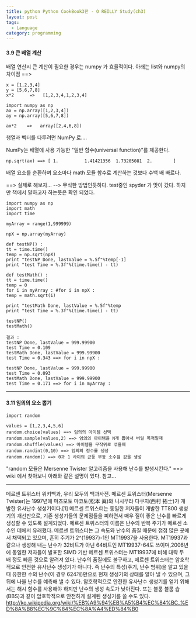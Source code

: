 ```yaml
---
title: python Python CookBook3판 - O REILLY Study(ch3)
layout: post
tags:
  - Language
category: programming
---
```

#### 3.9 큰 배열 계산

배열 연산시 큰 계산이 필요한 경우는 numpy 가 효율적이다.
아래는 list와 numpy의 차이점 ==>
```python?line_number=false
x = [1,2,3,4]
y = [5,6,7,8]
x*2      =>   [1,2,3,4,1,2,3,4]
```
```python?line_number=false
import numpy as np
ax = np.array([1,2,3,4])
ay = np.array([5,6,7,8])

ax*2    =>   array([2,4,6,8])
```
행열과 벡터를 다루려면 NumPy 로....


NumPy는 배열에 사용 가능한 "일반 함수(universal function)"를 제공한다. 
```python?line_number=false
np.sqrt(ax) ==> [ 1.          1.41421356  1.73205081  2.        ]
```
배열 요소를 순환하며 요소마다 math 모듈 함수로 계산하는 것보다 수백 배 빠르다.

==> 실제로 해보자... --> 무식한 방법인듯하다. test중인 spyder 가 맛이 갔다. 하지만 책에서 말하고자 하는뜻은 확인 되었다.

```python?line_number=false
import numpy as np
import math
import time

myArray = range(1,999999)

npX = np.array(myArray)

def testNP() :
tt = time.time()
temp = np.sqrt(npX)
print "testNP Done, lastValue = %.5f"%temp[-1]
print "test Time = %.3f"%(time.time() - tt)

def testMath() :
tt = time.time()
temp = 0
for i in myArray : #for i in npX :
temp = math.sqrt(i)

print "testMath Done, lastValue = %.5f"%temp
print "test Time = %.3f"%(time.time() - tt)

testNP()
testMath()
```
```python?line_number=false
결과 : 
testNP Done, lastValue = 999.99900
test Time = 0.109
testMath Done, lastValue = 999.99900
test Time = 0.343 ==> for i in npX :

testNP Done, lastValue = 999.99900
test Time = 0.093
testMath Done, lastValue = 999.99900
test Time = 0.171 ==> for i in myArray :
```

---

#### 3.11 임의의 요소 뽑기

```python?line_number=false
import random

values = [1,2,3,4,5,6]
random.choice(values) ==> 임의의 아이템 선택
random.sample(values,2) ==> 임의의 아이템을 N개 뽑아서 버릴 목적일때
random.shuffle(values) ==> 아이템을 무작위로 섞을때
random.randint(0,10) ==> 임의의 정수를 생성
random.random() ==> 0과 1 사이의 균등 부동 소수점 값을 생성
```

"random 모듈은 Mersenne Twister 알고리즘을 사용해 난수를 발생시킨다."
==> wiki 에서 찾아보니 아래와 같은 설명이 있다. 참고...

---

메르센 트위스터
위키백과, 우리 모두의 백과사전.
메르센 트위스터(Mersenne Twister)는 1997년에 마츠모토 마코토(松本 眞)와 니시무라 다쿠지(西村 拓士)가 개발한 유사난수 생성기이다.[1] 메르센 트위스터는 동일한 저자들이 개발한 TT800 생성기의 개선판으로, 기존 생성기들의 문제점들을 피하면서 매우 질이 좋은 난수를 빠르게 생성할 수 있도록 설계되었다.
메르센 트위스터의 이름은 난수의 반복 주기가 메르센 소수인 데에서 유래했다. 메르센 트위스터는 그 속도와 난수의 품질 때문에 점점 많은 곳에서 채택되고 있으며, 흔히 주기가 2^{19937}-1인 MT19937을 사용한다. MT19937과 같으나 생성해 내는 난수가 32비트가 아닌 64비트인 MT19937-64도 쓰이며,2006년에 동일한 저자들이 발표한 SIMD 기반 메르센 트위스터는 MT19937에 비해 대략 두 배 정도 빠른 것으로 알려져 있다.
난수의 품질에도 불구하고, 메르센 트위스터는 암호학적으로 안전한 유사난수 생성기가 아니다. 즉 난수의 특성(주기, 난수 범위)을 알고 있을 때 유한한 수의 난수(이 경우 624개)만으로 현재 생성기의 상태를 알아 낼 수 있으며, 그 뒤에 나올 난수를 예측해 낼 수 있다. 암호학적으로 안전한 유사난수 생성기를 얻기 위해서는 해시 함수를 사용해야 하지만 난수의 생성 속도가 낮아진다. 또는 블룸 블룸 슙(BBS)과 같이 암호학적으로 안전하게 설계된 생성기를 쓸 수도 있다.
http://ko.wikipedia.org/wiki/%EB%A9%94%EB%A5%B4%EC%84%BC_%ED%8A%B8%EC%9C%84%EC%8A%A4%ED%84%B0

